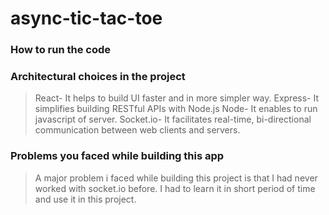 # async-tic-tac-toe

### How to run the code

### Architectural choices in the project
>React- It helps to build UI faster and in more simpler way.
>Express- It simplifies building RESTful APIs with Node.js
>Node- It enables to run javascript of server.
>Socket.io- It facilitates real-time, bi-directional communication between web clients and servers.

### Problems you faced while building this app
>A major problem i faced while building this project is that I had never worked with socket.io before. I had to learn it in short period of time and use it in this project.
